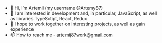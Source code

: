 - 👋 Hi, I’m Artemii (my username @Artemy87)
- 👀 I am interested in development and, in particular, JavaScript, as well as libraries TypeSctipt, React, Redux
- 🤝 I hope to work together on interesting projects, as well as gain experience
- 📫 How to reach me - artemij87work@gmail.com

<!---
Artemy87/Artemy87 is a ✨ special ✨ repository because its `README.md` (this file) appears on your GitHub profile.
You can click the Preview link to take a look at your changes.
--->
